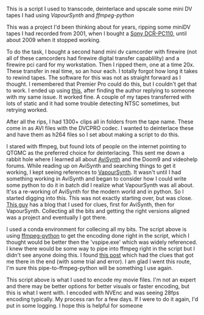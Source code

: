 
This is a script I used to transcode, deinterlace and upscale some mini DV tapes I had using *VapourSynth* and *ffmpeg-python*


This was a project I'd been thinking about for years, ripping some miniDV tapes I had recorded from 2001, when I bought a [Sony DCR-PC110](https://www.videomaker.com/article/c5/8210-sony-digital-camcorder-review-dcr-pc110-mini-dv), until about 2009 when it stopped working.

To do the task, I bought a second hand mini dv camcorder with firewire (not all of these camcorders had firewire digital transfer capablility) and a firewire pci card for my workstation.  Then I ripped them, one at a time 20x.  These transfer in real time, so an hour each.  I totally forgot how long it takes to rewind tapes.  The software for this was not as straight forward as I thought.  I remembered that Premier Pro could do this, but I couldn't get that to work.  I ended up using [this](http://www.scenalyzer.com/), after finding the author replying to someone with my same issue.  It worked fine.  A couple of my tapes transferred with lots of static and it had some trouble detecting NTSC sometimes, but retrying worked.

After all the rips, I had 1300+ clips all in folders from the tape name.  These come in as AVI files with the DVCPRO codec.  I wanted to deinterlace these and have them as h264 files so I set about making a script to do this.

I stared with ffmpeg, but found lots of people on the internet pointing to QTGMC as the preferred choice for deinterlacing.  This sent me down a rabbit hole where I learned all about [AviSynth](http://avisynth.nl/index.php/Main_Page) and the Doom9 and videohelp forums.  While reading up on AviSynth and searching things to get it working, I kept seeing references to [VapourSynth](https://www.vapoursynth.com/).  It wasn't until I had something working in AviSynth and began to consider how I could write some python to do it in batch did I realize what VapourSynth was all about.  It'ss a re-working of AviSynth for the modern world and in python.  So I started digging into this.  This was not exactly starting over, but was close.  [This guy](https://macilatthefront.blogspot.com/2018/12/using-vapoursynth-for-qtgmc-round-one.html) has a blog that I used for clues, first for AviSynth, then for VapourSynth.  Collecting all the bits and getting the right versions aligned was a project and eventually I got there.

I used a conda environment for collecing all my bits.  The script above is using [ffmpeg-python](https://github.com/kkroening/ffmpeg-python) to get the encoding done right in the script, which I thought would be better then the 'vspipe.exe' which was widely referenced.  I knew there would be some way to pipe into ffmpeg right in the script but I didn't see anyone doing this.  I found [this post](https://forum.videohelp.com/threads/392480-Easy-way-to-encode-vpy-scripts#post2544851) which had the clues that got me there in the end (with some trial and error).  I am glad I went this route, I'm sure this pipe-to-ffmpeg-python will be something I use again.

This script above is what I used to encode my movie files.  I'm not an expert and there may be better options for better visuals or faster encoding, but this is what I went with.  I encoded with NVEnc and was seeing 28fps encoding typically.  My process ran for a few days.  If I were to do it again, I'd put in some logging.  I hope this is helpful for someone